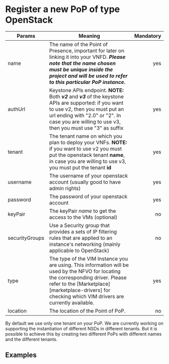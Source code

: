 # Register a new PoP of type OpenStack



| Params         | Meaning                                                                                                                                                                                | Mandatory |
|----------------|----------------------------------------------------------------------------------------------------------------------------------------------------------------------------------------|----------:|
| name           | The name of the Point of Presence, important for later on linking it into your VNFD. **_Please note that the name chosen must be unique inside the project and will be used to refer to this particular PoP instance_.**                                                                                                                                                         |       yes |
| authUrl        | Keystone APIs endpoint. **NOTE:** Both _**v2**_ and _**v3**_ of the keystone APIs are supported: if you want to use v2, then you must put an url ending with "2.0" or "2". In case you are willing to use v3, then you must use "3" as suffix    |       yes |
| tenant         | The tenant name on which you plan to deploy your VNFs. **NOTE:** if you want to use v2 you must put the openstack tenant **name**, in case you are willing to use v3, you must put the tenant **id**             |       yes |
| username       | The username of your openstack account (usually good to have admin rights)                                                                                                                   |       yes |
| password       | The password of your openstack account  |       yes |
| keyPair        | The keyPair _name_ to get the access to the VMs (optional)                                                                                               |       no |
| securityGroups | Use a Security group that provides a sets of IP filtering rules that are applied to an instance's networking (mainly applicable to OpenStack)                                             |        no |
| type           | The type of the VIM Instance you are using. This information will be used by the NFVO for locating the corresponding driver. Please refer to the [Marketplace][marketplace-drivers] for checking which VIM drivers are currently available. |       yes |
| location       | The location of the Point of PoP.                                                      |        no |

By default we use only one tenant on your PoP. We are currently working on supporting the instantiation of different NSDs in different tenants. But it is possible to achieve this by creating two different PoPs with different names and the different tenants.

## Examples



